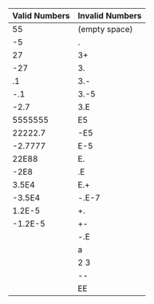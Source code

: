 __Valid Numbers__ | __Invalid Numbers__
----------------- | -----------------
55      | (empty space)
-5      | .
27      | 3+
-27     | 3.
.1      | 3.-
-.1     | 3.-5
-2.7    | 3.E
5555555 | E5
22222.7 | -E5
-2.7777 | E-5
22E88   | E.
-2E8    | .E
3.5E4   | E.+
-3.5E4  | -.E-7
1.2E-5  | +.
-1.2E-5 | +-
        | -.E
        | a
        | 2 3
        | --
        | EE
